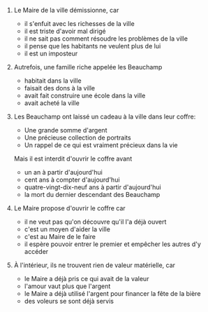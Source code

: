 ---
---

1. Le Maire de la ville démissionne, car

   * il s'enfuit avec les richesses de la ville
   * il est triste d'avoir mal dirigé
   * il ne sait pas comment résoudre les problèmes de la ville
   * il pense que les habitants ne veulent plus de lui
   * il est un imposteur

2. Autrefois, une famille riche appelée les Beauchamp

   * habitait dans la ville
   * faisait des dons à la ville
   * avait fait construire une école dans la ville
   * avait acheté la ville

3. Les Beauchamp ont laissé un cadeau à la ville dans leur coffre:

   * Une grande somme d'argent
   * Une précieuse collection de portraits
   * Un rappel de ce qui est vraiment précieux dans la vie

   Mais il est interdit d'ouvrir le coffre avant

   * un an à partir d'aujourd'hui
   * cent ans à compter d'aujourd'hui
   * quatre-vingt-dix-neuf ans à partir d'aujourd'hui
   * la mort du dernier descendant des Beauchamp

4. Le Maire propose d'ouvrir le coffre car

   * il ne veut pas qu'on découvre qu'il l'a déjà ouvert
   * c'est un moyen d'aider la ville
   * c'est au Maire de le faire
   * il espère pouvoir entrer le premier et empêcher les autres d'y accéder

5. À l'intérieur, ils ne trouvent rien de valeur matérielle, car

   * le Maire a déjà pris ce qui avait de la valeur
   * l'amour vaut plus que l'argent
   * le Maire a déjà utilisé l'argent pour financer la fête de la bière
   * des voleurs se sont déjà servis